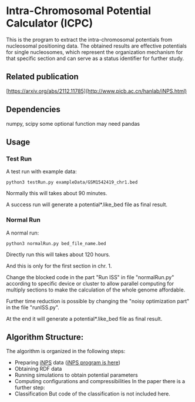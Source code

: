 # Intra-Chromosomal Potential Calculator (ICPC)
This is the program to extract the intra-chromosomal potentials from nucleosomal positioning data.
The obtained results are effective potentials for single nucleosomes, which represent the organization mechanism for that specific section and can serve as a status identifier for further study.
## Related publication
[https://arxiv.org/abs/2112.11785](http://www.picb.ac.cn/hanlab/iNPS.html)
## Dependencies
numpy, scipy
some optional function may need pandas
## Usage
### Test Run
A test run with example data:
```
python3 testRun.py exampleData/GSM1542419_chr1.bed
```
Normally this will takes about 90 minutes. 

A success run will generate a potential*.like_bed file as final result.
### Normal Run
A normal run:
```
python3 normalRun.py bed_file_name.bed
```
Directly run this will takes about 120 hours.

And this is only for the first section in chr. 1.

Change the blocked code in the part "Run ISS" in file "normalRun.py" 
according to specific device or cluster to allow parallel computing 
for multiply sections to make the calculation of the whole 
genome affordable.

Further time reduction is possible by changing the "noisy 
optimization part" in the file "runISS.py". 

At the end it will generate a potential*.like_bed file as 
final result.
## Algorithm Structure:
The algorithm is organized in the following steps:
* Preparing [iNPS](https://www.nature.com/articles/ncomms5909) data ([iNPS program is here](http://www.picb.ac.cn/hanlab/iNPS.html))
* Obtaining RDF data
* Running simulations to obtain potential parameters
* Computing configurations and compressibilities
In the paper there is a further step:
* Classification
But code of the classification is not included here.
